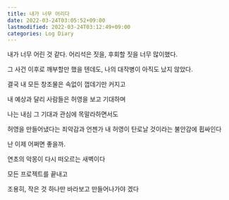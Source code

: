 ```yaml
---
title: 내가 너무 어리다
date: 2022-03-24T03:05:52+09:00
lastmodified: 2022-03-24T03:12:49+09:00
categories: Log Diary
---
```


내가 너무 어린 것 같다. 
어리석은 짓을, 후회할 짓을 너무 많이했다. 

그 사건 이후로 깨부할만 했을 텐데도, 나의 대작병이 아직도 났지 않았다. 

결국 내 모든 창조물은 속없이 껍데기만 커지고

내 예상과 달리 사람들은 허영을 보고 기대하며

나는 내심 그 기대과 관심에 목말라하면서도

허영을 만들어냈다는 죄악감과 언젠가 내 허영이 탄로날 것이라는 불안감에 휩싸인다

난 이제 어쩌면 좋을까. 

연초의 악몽이 다시 떠오르는 새벽이다

모든 프로젝트를 끝내고

조용히, 작은 것 하나만 바라보고 만들어나가야 겠다

